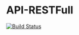 # API-RESTFull

[![Build Status](https://travis-ci.com/ahmed-bhs/API-RESTFull.svg?branch=develop)](https://travis-ci.com/ahmed-bhs/API-RESTFull)
